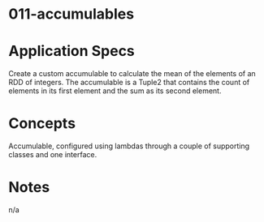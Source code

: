 011-accumulables
================

# Application Specs
Create a custom accumulable to calculate the mean of the elements of an RDD of integers.
The accumulable is a Tuple2 that contains the count of elements in its first element and the sum as its second element.


# Concepts 
Accumulable, configured using lambdas through a couple of supporting classes and one interface.

# Notes
n/a